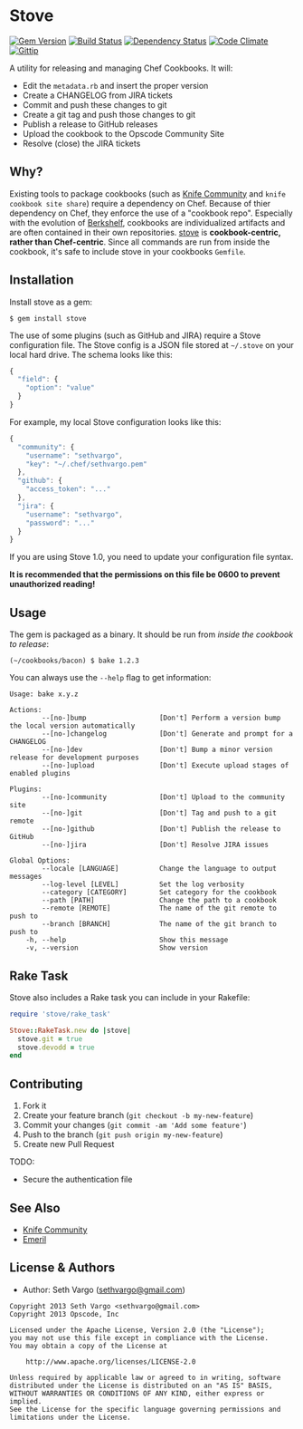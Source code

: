 Stove
=====
[![Gem Version](http://img.shields.io/gem/v/stove.svg)][gem]
[![Build Status](http://img.shields.io/travis/sethvargo/stove.svg)][travis]
[![Dependency Status](http://img.shields.io/gemnasium/sethvargo/stove.svg)][gemnasium]
[![Code Climate](http://img.shields.io/codeclimate/github/sethvargo/stove.svg)][codeclimate]
[![Gittip](http://img.shields.io/gittip/sethvargo.svg)][gittip]

[gem]: https://rubygems.org/gems/stove
[travis]: http://travis-ci.org/sethvargo/stove
[gemnasium]: https://gemnasium.com/sethvargo/stove
[codeclimate]: https://codeclimate.com/github/sethvargo/stove
[gittip]: https://www.gittip.com/sethvargo

A utility for releasing and managing Chef Cookbooks. It will:

- Edit the `metadata.rb` and insert the proper version
- Create a CHANGELOG from JIRA tickets
- Commit and push these changes to git
- Create a git tag and push those changes to git
- Publish a release to GitHub releases
- Upload the cookbook to the Opscode Community Site
- Resolve (close) the JIRA tickets


Why?
----
Existing tools to package cookbooks (such as [Knife Community](https://github.com/miketheman/knife-community) and `knife cookbook site share`) require a dependency on Chef. Because of thier dependency on Chef, they enforce the use of a "cookbook repo". Especially with the evolution of [Berkshelf](https://github.com/RiotGames/berkshelf), cookbooks are individualized artifacts and are often contained in their own repositories. [stove](https://github.com/sethvargo/stove) is **cookbook-centric, rather than Chef-centric**. Since all commands are run from inside the cookbook, it's safe to include stove in your cookbooks `Gemfile`.


Installation
------------
Install stove as a gem:

    $ gem install stove

The use of some plugins (such as GitHub and JIRA) require a Stove configuration file. The Stove config is a JSON file stored at `~/.stove` on your local hard drive. The schema looks like this:

```javascript
{
  "field": {
    "option": "value"
  }
}
```

For example, my local Stove configuration looks like this:

```javascript
{
  "community": {
    "username": "sethvargo",
    "key": "~/.chef/sethvargo.pem"
  },
  "github": {
    "access_token": "..."
  },
  "jira": {
    "username": "sethvargo",
    "password": "..."
  }
}
```

If you are using Stove 1.0, you need to update your configuration file syntax.

**It is recommended that the permissions on this file be 0600 to prevent unauthorized reading!**


Usage
-----
The gem is packaged as a binary. It should be run from _inside the cookbook to release_:

    (~/cookbooks/bacon) $ bake 1.2.3

You can always use the `--help` flag to get information:

```text
Usage: bake x.y.z

Actions:
        --[no-]bump                  [Don't] Perform a version bump the local version automatically
        --[no-]changelog             [Don't] Generate and prompt for a CHANGELOG
        --[no-]dev                   [Don't] Bump a minor version release for development purposes
        --[no-]upload                [Don't] Execute upload stages of enabled plugins

Plugins:
        --[no-]community             [Don't] Upload to the community site
        --[no-]git                   [Don't] Tag and push to a git remote
        --[no-]github                [Don't] Publish the release to GitHub
        --[no-]jira                  [Don't] Resolve JIRA issues

Global Options:
        --locale [LANGUAGE]          Change the language to output messages
        --log-level [LEVEL]          Set the log verbosity
        --category [CATEGORY]        Set category for the cookbook
        --path [PATH]                Change the path to a cookbook
        --remote [REMOTE]            The name of the git remote to push to
        --branch [BRANCH]            The name of the git branch to push to
    -h, --help                       Show this message
    -v, --version                    Show version
```


Rake Task
---------
Stove also includes a Rake task you can include in your Rakefile:

```ruby
require 'stove/rake_task'

Stove::RakeTask.new do |stove|
  stove.git = true
  stove.devodd = true
end
```


Contributing
------------
1. Fork it
2. Create your feature branch (`git checkout -b my-new-feature`)
3. Commit your changes (`git commit -am 'Add some feature'`)
4. Push to the branch (`git push origin my-new-feature`)
5. Create new Pull Request

TODO:
- Secure the authentication file


See Also
--------
- [Knife Community](https://github.com/miketheman/knife-community)
- [Emeril](https://github.com/fnichol/emeril)


License & Authors
-----------------
- Author: Seth Vargo (sethvargo@gmail.com)

```text
Copyright 2013 Seth Vargo <sethvargo@gmail.com>
Copyright 2013 Opscode, Inc

Licensed under the Apache License, Version 2.0 (the "License");
you may not use this file except in compliance with the License.
You may obtain a copy of the License at

    http://www.apache.org/licenses/LICENSE-2.0

Unless required by applicable law or agreed to in writing, software
distributed under the License is distributed on an "AS IS" BASIS,
WITHOUT WARRANTIES OR CONDITIONS OF ANY KIND, either express or implied.
See the License for the specific language governing permissions and
limitations under the License.
```
